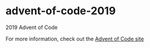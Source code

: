 # advent-of-code-2019

2019 Advent of Code

For more information, check out the [Advent of Code site](https://adventofcode.com/2019)
